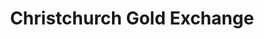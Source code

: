 ---
title: "Christchurch Gold Exchange"
url: /christchurch/christchurch-gold-exchange/
shop: Allgemein
---